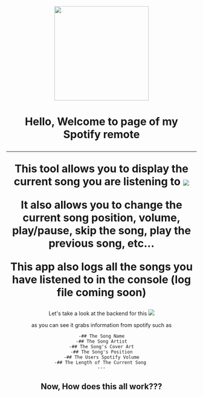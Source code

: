 <div id="header" align="center">
  <img src="https://play-lh.googleusercontent.com/eN0IexSzxpUDMfFtm-OyM-nNs44Y74Q3k51bxAMhTvrTnuA4OGnTi_fodN4cl-XxDQc" width="250">
</a>
<h1>
  Hello, Welcome to page of my Spotify remote

  ---
  
  This tool allows you to display the current song you are listening to
<img src="https://cdn.discordapp.com/attachments/776228439006248960/1331761605867999332/image.png?ex=6792cb25&is=679179a5&hm=87fc24125fd54633f07136bd7b9181c85c57c1751d2f58846dc073cb9c494297&" align="center">
 
  
  <span>It also allows you to change the current song position, volume, play/pause, skip the song, play the previous song, etc...</span>

  This app also logs all the songs you have listened to in the console (log file coming soon)
</h1>
<div>
  <span>Let's take a look at the backend for this</span>
  <img src="https://cdn.discordapp.com/attachments/776228439006248960/1331762647883841586/image.png?ex=6792cc1e&is=67917a9e&hm=2176cfad1f4b2dabd1663906a177fdbc4b7bd622c4c425fd634af83ad5bae326&">

  <span>as you can see it grabs information from spotify such as</span>
  
    -## The Song Name
    -## The Song Artist
    -## The Song's Cover Art
    -## The Song's Position
    -## The Users Spotify Volume
    -## The Length of The Current Song 
    ---
</div>
<h2>Now, How does this all work???</h2>
